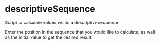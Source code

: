 # descriptiveSequence
Script to calculate values within a descriptive sequence

Enter the position in the sequence that you would like to calculate, as well as the initial value to get the desired result.
